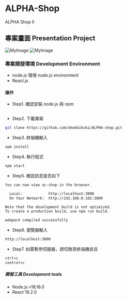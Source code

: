 # ALPHA-Shop

ALPHA Shop II

## 專案畫面 Presentation Project

![MyImage](https://github.com/akedaikuki/ALPHA-shopI/blob/main/Photo/ReactAppII.png)
![MyImage](https://github.com/akedaikuki/ALPHA-shopI/blob/main/Photo/ReactAppII2.png)

### 專案開發環境 Development Environment

- node.js 環境 node.js environment
- React.js

#### 操作

- Step1. 確認安裝 node.js 與 npm

```bash

```

- Step2. 下載專案

```bash
git clone https://github.com/akedaikuki/ALPHA-shop.git
```

- Step3. 終端機輸入

```bash
npm install
```

- Step4. 執行程式

```bash
npm start
```

- Step5. 確認訊息是否如下

```bash
You can now view ac-shop in the browser.

  Local:            http://localhost:3000
  On Your Network:  http://192.168.0.102:3000

Note that the development build is not optimized.
To create a production build, use npm run build.

webpack compiled successfully
```

- Step6. 瀏覽器輸入

```bash
http://localhost:3000
```

- Step7. 如需暫停伺服器，請切換至終端機並且

```bash
ctrl+c
control+c
```

##### 開發工具 Development tools

- Node.js v18.16.0
- React 18.2.0

